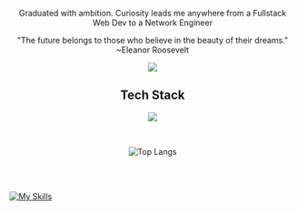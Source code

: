 <p align="center">Graduated with ambition. Curiosity leads me anywhere from a Fullstack Web Dev to a Network Engineer </p>
<p align="center">"The future belongs to those who believe in the beauty of their dreams." ~Eleanor Roosevelt</p>

<p align="center">
  <a href="https://github.com/Kaysium">
    <img src="https://skillicons.dev/icons?i=vscode,git,github" />
  </a>
</p>

<h2 align="center">Tech Stack</h2>




<p align="center">
  <a href="https://github.com/Kaysium">
    <img src="https://skillicons.dev/icons?i=ts,js,py,bash,lua,java,c,cpp,php,nodejs,vue,flask,tailwind,html,css,mysql,mongodb,jquery&perline=9" />
  </a>
</p>
<br>


<div align="center">


  
![Top Langs](https://github-readme-stats.vercel.app/api/top-langs/?username=kaysium&layout=compact)





</div>



<br>
<br>


[![My Skills](https://skillicons.dev/icons?i=linux,regex,maven)](https://github.com/Kaysium)
